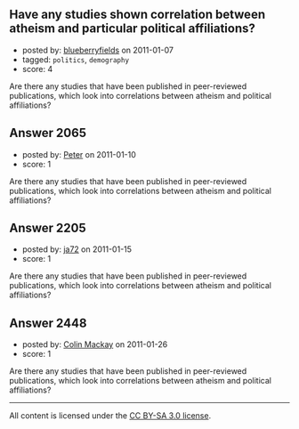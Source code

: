 ## Have any studies shown correlation between atheism and particular political affiliations?

- posted by: [blueberryfields](https://stackexchange.com/users/-1/240-blueberryfields) on 2011-01-07
- tagged: `politics`, `demography`
- score: 4

Are there any studies that have been published in peer-reviewed publications, which look into correlations between atheism and political affiliations?


## Answer 2065

- posted by: [Peter](https://stackexchange.com/users/-1/168-peter) on 2011-01-10
- score: 1

Are there any studies that have been published in peer-reviewed publications, which look into correlations between atheism and political affiliations?


## Answer 2205

- posted by: [ja72](https://stackexchange.com/users/-1/567-ja72) on 2011-01-15
- score: 1

Are there any studies that have been published in peer-reviewed publications, which look into correlations between atheism and political affiliations?


## Answer 2448

- posted by: [Colin Mackay](https://stackexchange.com/users/-1/30-colin-mackay) on 2011-01-26
- score: 1

Are there any studies that have been published in peer-reviewed publications, which look into correlations between atheism and political affiliations?



---

All content is licensed under the [CC BY-SA 3.0 license](https://creativecommons.org/licenses/by-sa/3.0/).
